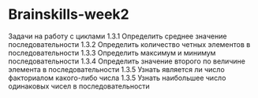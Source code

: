 # Brainskills-week2
Задачи на работу с циклами
1.3.1 Определить среднее значение последовательности
1.3.2 Определить количество четных элементов в последовательности
1.3.3 Определить максимум и минимум последовательности
1.3.4 Определить значение второго по величине элемента в последовательности
1.3.5 Узнать является ли число факториалом какого-либо числа
1.3.5 Узнать наибольшее число одинаковых чисел в последовательности
